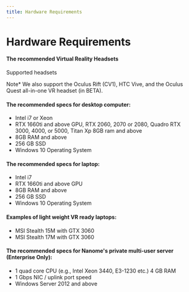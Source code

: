 ```yaml
---
title: Hardware Requirements
---
```


# Hardware Requirements

#### The recommended Virtual Reality Headsets

Supported headsets

<vimg src="gettingStarted-page/HeadsetsCombined1.png" />

Note\*
We also support the Oculus Rift (CV1), HTC Vive, and the Oculus Quest all-in-one VR headset (in BETA).

#### The recommended specs for desktop computer:

- Intel i7 or Xeon
- RTX 1660ti and above GPU, RTX 2060, 2070 or 2080, Quadro RTX 3000, 4000, or 5000, Titan Xp 8GB ram and above
- 8GB RAM and above
- 256 GB SSD
- Windows 10 Operating System

#### The recommended specs for laptop:

- Intel i7
- RTX 1660ti and above GPU
- 8GB RAM and above
- 256 GB SSD
- Windows 10 Operating System

#### Examples of light weight VR ready laptops:

- MSI Stealth 15M with GTX 3060
- MSI Stealth 17M with GTX 3060

#### The recommended specs for Nanome's private multi-user server (Enterprise Only):

- 1 quad core CPU (e.g., Intel Xeon 3440, E3-1230 etc.) 4 GB RAM
- 1 Gbps NIC / uplink port speed
- Windows Server 2012 and above

